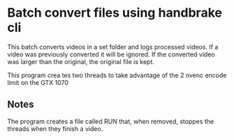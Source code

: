 # Batch convert files using handbrake cli

This batch converts videos in a set folder and logs processed videos. If a video was previously converted it will be ignored. If the converted video was larger than the original, the original file is kept.

This program crea tes two threads to take advantage of the 2 nvenc encode limit on the GTX 1070

## Notes

The program creates a file called RUN that, when removed, stoppes the threads when they finish a video.
